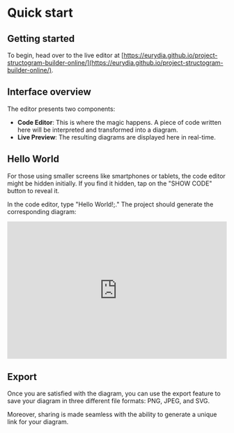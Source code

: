 # Quick start

## Getting started

To begin, head over to the live editor at [https://eurydia.github.io/project-structogram-builder-online/](https://eurydia.github.io/project-structogram-builder-online/).

## Interface overview

The editor presents two components:

- **Code Editor**: This is where the magic happens. A piece of code written here will be interpreted and transformed into a diagram.
- **Live Preview**: The resulting diagrams are displayed here in real-time.

## Hello World

For those using smaller screens like smartphones or tablets, the code editor might be hidden initially.
If you find it hidden, tap on the "SHOW CODE" button to reveal it.

In the code editor, type "Hello World!;."
The project should generate the corresponding diagram:

<iframe width="100%" style="aspect-ratio: 16/10; border:none;" loading="lazy" src="https://eurydia.github.io/project-structogram-builder-online/?preview=true&content=Hello+World%21%3B"></iframe>

## Export

Once you are satisfied with the diagram, you can use the export feature to save your diagram in three different file formats: PNG, JPEG, and SVG.

Moreover, sharing is made seamless with the ability to generate a unique link for your diagram.
